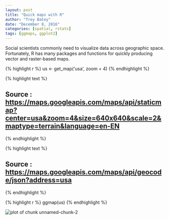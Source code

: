 ```yaml
---
layout: post
title: "Quick maps with R"
author: "Trey Batey"
date: "December 8, 2016"
categories: [spatial, rstats]
tags: [ggmaps, ggplot2]
---
```




Social scientists commonly need to visualize data across geographic space. Fortunately, R has many packages and functions for quickly producing vector and raster-based maps.




{% highlight r %}
us <- get_map('usa', zoom = 4)
{% endhighlight %}



{% highlight text %}
## Source : https://maps.googleapis.com/maps/api/staticmap?center=usa&zoom=4&size=640x640&scale=2&maptype=terrain&language=en-EN
{% endhighlight %}



{% highlight text %}
## Source : https://maps.googleapis.com/maps/api/geocode/json?address=usa
{% endhighlight %}



{% highlight r %}
ggmap(us)
{% endhighlight %}

![plot of chunk unnamed-chunk-2](/socscistatsfigure/source/2016-12-08-quick-maps-r/unnamed-chunk-2-1.png)
